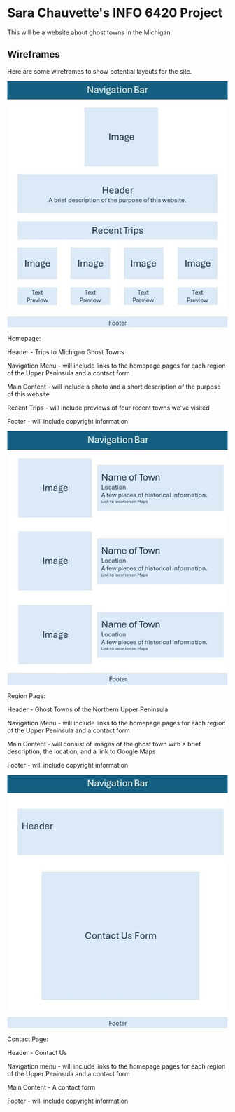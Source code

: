 # Sara Chauvette's INFO 6420 Project

This will be a website about ghost towns in the Michigan. 

## Wireframes

Here are some wireframes to show potential layouts for the site. 

![Wireframe of Homepage](wireframes/homepage-wireframe.jpg)

Homepage:

Header - Trips to Michigan Ghost Towns

Navigation Menu - will include links to the homepage pages for each region of the Upper Peninsula and a contact form

Main Content - will include a photo and a short description of the purpose of this website

Recent Trips - will include previews of four recent towns we've visited

Footer - will include copyright information


![Wireframe of Northern Upper Peninsula Page](wireframes/northern-upper-peninsula-wireframe.jpg)

Region Page:

Header - Ghost Towns of the Northern Upper Peninsula

Navigation Menu - will include links to the homepage pages for each region of the Upper Peninsula and a contact form

Main Content - will consist of images of the ghost town with a brief description, the location, and a link to Google Maps

Footer - will include copyright information


![Wifreframe of Contact Page](wireframes/contact-us-wireframe.jpg)

Contact Page:

Header - Contact Us

Navigation menu - will include links to the homepage pages for each region of the Upper Peninsula and a contact form

Main Content - A contact form

Footer - will include copyright information